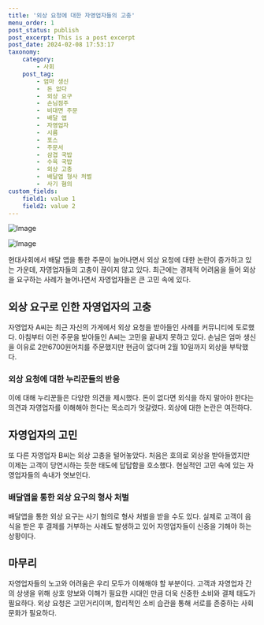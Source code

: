 ```yaml
---
title: '외상 요청에 대한 자영업자들의 고충'
menu_order: 1
post_status: publish
post_excerpt: This is a post excerpt
post_date: 2024-02-08 17:53:17
taxonomy:
    category:
        - 사회
    post_tag:
        - 엄마 생신
        -  돈 없다
        -  외상 요구
        -  손님점주
        -  비대면 주문
        -  배달 앱
        -  자영업자
        -  시름
        -  포스
        -  주문서
        -  삼겹 국밥
        -  수육 국밥
        -  외상 고충
        -  배달앱 형사 처벌
        -  사기 혐의
custom_fields:
    field1: value 1
    field2: value 2
---
```


![Image](https://imgnews.pstatic.net/image/277/2024/02/08/0005378014_001_20240208115101285.jpeg?type=w647)

![Image](https://imgnews.pstatic.net/image/277/2024/02/08/0005378014_002_20240208115101320.jpeg?type=w647)

현대사회에서 배달 앱을 통한 주문이 늘어나면서 외상 요청에 대한 논란이 증가하고 있는 가운데, 자영업자들의 고충이 끊이지 않고 있다. 최근에는 경제적 어려움을 들어 외상을 요구하는 사례가 늘어나면서 자영업자들은 큰 고민 속에 있다.
## 외상 요구로 인한 자영업자의 고충
자영업자 A씨는 최근 자신의 가게에서 외상 요청을 받아들인 사례를 커뮤니티에 토로했다. 아침부터 이런 주문을 받아들인 A씨는 고민을 끝내지 못하고 있다. 손님은 엄마 생신을 이유로 2만6700원어치를 주문했지만 현금이 없다며 2월 10일까지 외상을 부탁했다.
### 외상 요청에 대한 누리꾼들의 반응
이에 대해 누리꾼들은 다양한 의견을 제시했다. 돈이 없다면 외식을 하지 말아야 한다는 의견과 자영업자를 이해해야 한다는 목소리가 엇갈렸다. 외상에 대한 논란은 여전하다.
## 자영업자의 고민
또 다른 자영업자 B씨는 외상 고충을 털어놓았다. 처음은 호의로 외상을 받아들였지만 이제는 고객이 당연시하는 듯한 태도에 답답함을 호소했다. 현실적인 고민 속에 있는 자영업자들의 속내가 엿보인다.
### 배달앱을 통한 외상 요구의 형사 처벌
배달앱을 통한 외상 요구는 사기 혐의로 형사 처벌을 받을 수도 있다. 실제로 고객이 음식을 받은 후 결제를 거부하는 사례도 발생하고 있어 자영업자들이 신중을 기해야 하는 상황이다.
## 마무리
자영업자들의 노고와 어려움은 우리 모두가 이해해야 할 부분이다. 고객과 자영업자 간의 상생을 위해 상호 양보와 이해가 필요한 시대인 만큼 더욱 신중한 소비와 결제 태도가 필요하다. 외상 요청은 고민거리이며, 합리적인 소비 습관을 통해 서로를 존중하는 사회문화가 필요하다.
